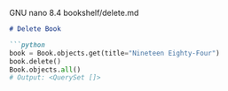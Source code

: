  GNU nano 8.4                  bookshelf/delete.md
```markdown
# Delete Book

```python
book = Book.objects.get(title="Nineteen Eighty-Four")
book.delete()
Book.objects.all()
# Output: <QuerySet []>


